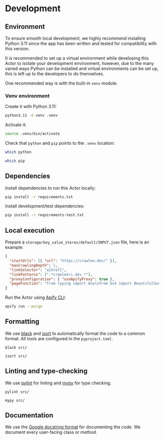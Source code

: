 # Development

## Environment

To ensure smooth local development, we highly recommend installing Python 3.11 since the app has been written and tested for compatibility with this version.

It is recommended to set up a virtual environment while developing this Actor to isolate your development environment, however, due to the many varied ways Python can be installed and virtual environments can be set up, this is left up to the developers to do themselves.

One recommended way is with the built-in `venv` module.

### Venv environment

Create it with Python 3.11:

```bash
python3.11 -m venv .venv
```

Activate it:

```bash
source .venv/bin/activate
```

Check that `python` and `pip` points to the `.venv` location:

```bash
which python
```

```bash
which pip
```

## Dependencies

Install dependencies to run this Actor locally:

```bash
pip install -r requirements.txt
```

Install development/test dependencies:

```bash
pip install -r requirements-test.txt
```

## Local execution

Prepare a `storage/key_value_stores/default/INPUT.json` file, here is an example:

```json
{
  "startUrls": [{ "url": "https://crawlee.dev/" }],
  "maxCrawlingDepth": 1,
  "linkSelector": "a[href]",
  "linkPatterns": [".*crawlee\\.dev.*"],
  "proxyConfiguration": { "useApifyProxy": true },
  "pageFunction": "from typing import Any\nfrom bs4 import BeautifulSoup\n\n\ndef page_function(context: Context) -> Any:\n    soup = BeautifulSoup(context.response.content, \"html.parser\")\n    url = context.request[\"url\"]\n    title = soup.title.string if soup.title else None\n    return {\"url\": url, \"title\": title}\n"
}
```

Run the Actor using [Apify CLI](https://docs.apify.com/cli/):

```bash
apify run --purge
```

<!-- Todo: In Apify CLI v3 is --purge option by default -->

## Formatting

We use [black](https://pypi.org/project/black/) and [isort](https://pypi.org/project/isort/) to automatically format the code to a common format. All tools are configured in the `pyproject.toml`.

```
black src/
```

```
isort src/
```

## Linting and type-checking

We use [pylint](https://pypi.org/project/pylint/) for linting and [mypy](https://pypi.org/project/mypy/) for type checking.

```
pylint src/
```

```
mypy src/
```

## Documentation

We use the [Google docstring format](https://sphinxcontrib-napoleon.readthedocs.io/en/latest/example_google.html) for documenting the code. We document every user-facing class or method.

